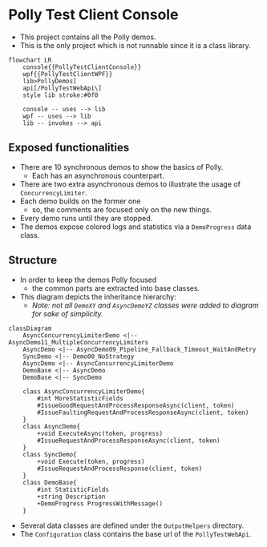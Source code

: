# Polly Test Client Console

- This project contains all the Polly demos.
- This is the only project which is not runnable since it is a class library.

```mermaid
flowchart LR
    console{{PollyTestClientConsole}}
    wpf{{PollyTestClientWPF}}
    lib>PollyDemos]
    api[/PollyTestWebApi\]
    style lib stroke:#0f0

    console -- uses --> lib
    wpf -- uses --> lib
    lib -- invokes --> api
```

## Exposed functionalities

- There are 10 synchronous demos to show the basics of Polly.
  - Each has an asynchronous counterpart.
- There are two extra asynchronous demos to illustrate the usage of `ConcurrencyLimiter`.
- Each demo builds on the former one
  - so, the comments are focused only on the new things.
- Every demo runs until they are stopped.
- The demos expose colored logs and statistics via a `DemoProgress` data class.

## Structure

- In order to keep the demos Polly focused
  - the common parts are extracted into base classes.
- This diagram depicts the inheritance hierarchy:
  - _Note: not all `DemoXY` and `AsyncDemoYZ` classes were added to diagram for sake of simplicity._

```mermaid
classDiagram
    AsyncConcurrencyLimiterDemo <|-- AsyncDemo11_MultipleConcurrencyLimiters
    AsyncDemo <|-- AsyncDemo09_Pipeline_Fallback_Timeout_WaitAndRetry
    SyncDemo <|-- Demo00_NoStrategy
    AsyncDemo <|-- AsyncConcurrencyLimiterDemo
    DemoBase <|-- AsyncDemo
    DemoBase <|-- SyncDemo

    class AsyncConcurrencyLimiterDemo{
        #int MoreStatisticFields
        #IssueGoodRequestAndProcessResponseAsync(client, token)
        #IssueFaultingRequestAndProcessResponseAsync(client, token)
    }
    class AsyncDemo{
        +void ExecuteAsync(token, progress)
        #IssueRequestAndProcessResponseAsync(client, token)
    }
    class SyncDemo{
        +void Execute(token, progress)
        #IssueRequestAndProcessResponse(client, token)
    }
    class DemoBase{
        #int StatisticFields
        +string Description
        +DemoProgress ProgressWithMessage()
    }
```
- Several data classes are defined under the `OutputHelpers` directory.
- The `Configuration` class contains the base url of the `PollyTestWebApi`.
